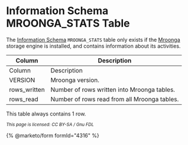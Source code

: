 # Information Schema MROONGA\_STATS Table

The [Information Schema](../) `MROONGA_STATS` table only exists if the [Mroonga](../../../../../../server-usage/storage-engines/mroonga/) storage engine is installed, and contains information about its activities.

| Column        | Description                                  |
| ------------- | -------------------------------------------- |
| Column        | Description                                  |
| VERSION       | Mroonga version.                             |
| rows\_written | Number of rows written into Mroonga tables.  |
| rows\_read    | Number of rows read from all Mroonga tables. |

This table always contains 1 row.

<sub>_This page is licensed: CC BY-SA / Gnu FDL_</sub>

{% @marketo/form formId="4316" %}
